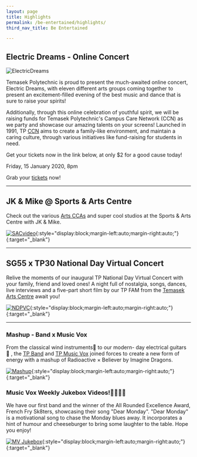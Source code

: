 ```yaml
---
layout: page
title: Highlights
permalink: /be-entertained/highlights/
third_nav_title: Be Entertained

---
```

## Electric Dreams - Online Concert
![ElectricDreams]({{site.baseurl}}/images/BeEntertained-ElectricDreams1.jpg)

Temasek Polytechnic is proud to present the much-awaited online concert, Electric Dreams, with eleven different arts groups coming together to present an excitement-filled evening of the best music and dance that is sure to raise your spirits! 

Additionally, through this online celebration of youthful spirit, we will be raising funds for Temasek Polytechnic's Campus Care Network (CCN) as we party and showcase our amazing talents on your screens! Launched in 1991, TP [CCN](be-caring/campus-care-network/) aims to create a family-like environment, and maintain a caring culture, through various initiatives like fund-raising for students in need.

Get your tickets now in the link below, at only $2 for a good cause today! 

Friday, 15 January 2020, 8pm 

Grab your [tickets](https://electricdreams.peatix.com/view) now!  

---
## JK & Mike @ Sports & Arts Centre
Check out the various [Arts CCAs](/be-involved/performing-arts/) and super cool studios at the Sports & Arts Centre with JK & Mike. 

[![SACvideo]({{site.baseurl}}/images/BeEntertained-SACvideo.PNG)](https://www.youtube.com/watch?v=vtdXDV8jcSg&feature=emb_logo){:style="display:block;margin-left:auto;margin-right:auto;"}{:target="_blank"}

---
## **SG55 x TP30 National Day Virtual Concert**
Relive the moments of our inaugural TP National Day Virtual Concert with your family, friend and loved ones! A night full of nostalgia, songs, dances, live interviews and a five-part short film by our TP FAM from the <a href="https://www.youtube.com/channel/UCsBvYR8QMBGml4X08t4kVQA" target="_blank">Temasek Arts Centre</a> await you! 

<!--
<div class="bp-youtube">
    <iframe width="560" height="315" style="display:block;margin-left:auto;margin-right:auto;" src="https://www.youtube.com/embed/z9bb-mYuC6I" frameborder="0" allow="accelerometer; autoplay; encrypted-media; gyroscope; picture-in-picture" allowfullscreen></iframe>
</div>
-->

[![NDPVC]({{site.baseurl}}/images/NDVC.jpg)](https://youtu.be/z9bb-mYuC6I){:style="display:block;margin-left:auto;margin-right:auto;"}{:target="_blank"}

---

### Mashup - Band x Music Vox
From the classical wind instruments🎷 to our modern- day electrical guitars 🎸 , the [TP Band](/performing_arts/band/) and [TP Music Vox](/performing_arts/music_vox/) joined forces to create a new form of energy with a mashup of Radioactive × Believer by Imagine Dragons.

[![Mashup]({{site.baseurl}}/images/BeEntertained-BandxMV.png)](https://www.instagram.com/p/CGeH691HcyH/){:style="display:block;margin-left:auto;margin-right:auto;"}{:target="_blank"}


### Music Vox Weekly Jukebox Videos!🎤🎹🥁🎸
We have our first band and the winner of the All Rounded Excellence Award, French Fry Sk8ters, showcasing their song "Dear Monday". "Dear Monday" is a motivational song to chase the Monday blues away. It incorporates a hint of humour and cheeseburger to bring some laughter to the table. Hope you enjoy! 

[![MV Jukebox]({{site.baseurl}}/images/BeEntertained-MVWkly.png)](https://www.instagram.com/p/CGmm-BiHIVX/){:style="display:block;margin-left:auto;margin-right:auto;"}{:target="_blank"}

